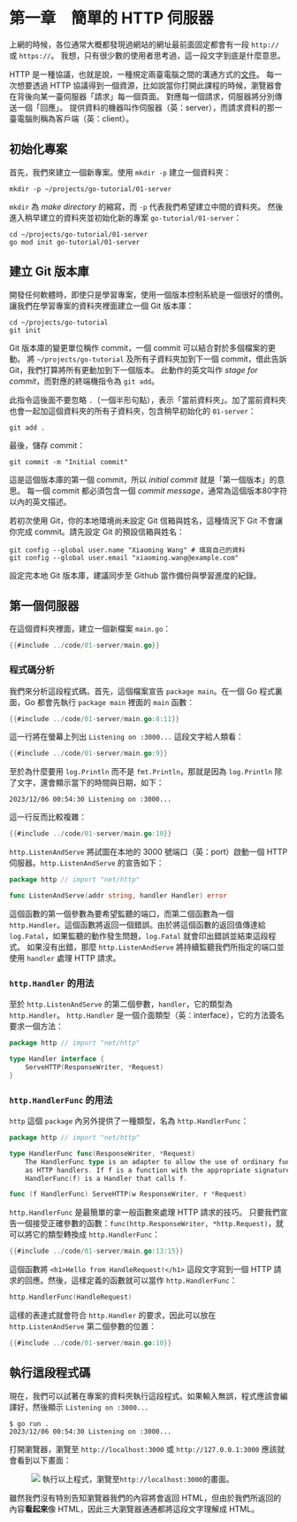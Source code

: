 # 第一章&#x3000;簡單的 HTTP 伺服器

上網的時候，各位通常大概都發現過網站的網址最前面固定都會有一段 `http://` 或 `https://`。
我想，只有很少數的使用者思考過，這一段文字到底是什麼意思。

HTTP 是一種協議，也就是說，一種規定兩臺電腦之間的溝通方式的<a href="https://www.rfc-editor.org/rfc/rfc9110.html" target="_blank" rel="noopener noreferrer">文件</a>。
每一次想要透過 HTTP 協議得到一個資源，比如說當你打開此課程的時候，瀏覽器會在背後向某一臺伺服器「請求」每一個頁面。
對應每一個請求，伺服器將分別傳送一個「回應」。
提供資料的機器叫作伺服器（英：server），而請求資料的那一臺電腦則稱為客戶端（英：client）。

## 初始化專案

首先，我們來建立一個新專案。使用 `mkdir -p` 建立一個資料夾：

```shell
mkdir -p ~/projects/go-tutorial/01-server
```

`mkdir` 為 _make directory_ 的縮寫，而 `-p` 代表我們希望建立中間的資料夾。
然後進入稍早建立的資料夾並初始化新的專案 `go-tutorial/01-server`：

```shell
cd ~/projects/go-tutorial/01-server
go mod init go-tutorial/01-server
```

## 建立 Git 版本庫

開發任何軟體時，即使只是學習專案，使用一個版本控制系統是一個很好的慣例。
讓我們在學習專案的資料夾裡面建立一個 Git 版本庫：

```shell
cd ~/projects/go-tutorial
git init
```

Git 版本庫的變更單位稱作 commit，一個 commit 可以結合對於多個檔案的更動。
將 `~/projects/go-tutorial` 及所有子資料夾加到下一個 commit，借此告訴 Git，我們打算將所有更動加到下一個版本。
此動作的英文叫作 _stage for commit_，而對應的終端機指令為 `git add`。

此指令這後面不要忽略 `.`（一個半形句點），表示「當前資料夾」。加了當前資料夾也會一起加這個資料夾的所有子資料夾，包含稍早初始化的 `01-server`：

```shell
git add .
```

最後，儲存 commit：

```shell
git commit -m "Initial commit"
```

這是這個版本庫的第一個 commit，所以 _initial commit_ 就是「第一個版本」的意思。
每一個 commit 都必須包含一個 _commit message_，通常為這個版本80字符以內的英文描述。

若初次使用 Git，你的本地環境尚未設定 Git 信箱與姓名，這種情況下 Git 不會讓你完成 commit。請先設定 Git 的預設信箱與姓名：

```shell
git config --global user.name "Xiaoming Wang" # 填寫自己的資料
git config --global user.email "xiaoming.wang@example.com"
```

<!-- TODO: Get an example of an error message in a fresh environment -->

設定完本地 Git 版本庫，建議同步至 Github 當作備份與學習進度的紀錄。

## 第一個伺服器

在這個資料夾裡面，建立一個新檔案 `main.go`：

```go
{{#include ../code/01-server/main.go}}
```

### 程式碼分析

我們來分析這段程式碼。首先，這個檔案宣告 `package main`。在一個 Go 程式裏面，Go 都會先執行 `package main` 裡面的 `main` 函數：

```go
{{#include ../code/01-server/main.go:8:11}}
```

這一行將在螢幕上列出 `Listening on :3000...` 這段文字給人類看：

```go
{{#include ../code/01-server/main.go:9}}
```

至於為什麼要用 `log.Println` 而不是 `fmt.Println`，那就是因為 `log.Println` 除了文字，還會顯示當下的時間與日期，如下：

```plain
2023/12/06 00:54:30 Listening on :3000...
```

這一行反而比較複雜：

```go
{{#include ../code/01-server/main.go:10}}
```

`http.ListenAndServe` 將試圖在本地的 3000 號端口（英：port）啟動一個 HTTP 伺服器。`http.ListenAndServe` 的宣告如下：

```go
package http // import "net/http"

func ListenAndServe(addr string, handler Handler) error
```

這個函數的第一個參數為要希望監聽的端口，而第二個函數為一個 `http.Handler`。這個函數將返回一個錯誤。由於將這個函數的返回值傳達給 `log.Fatal`，如果監聽的動作發生問題，`log.Fatal` 就會印出錯誤並結束這段程式。
如果沒有出錯，那麼 `http.ListenAndServe` 將持續監聽我們所指定的端口並使用 `handler` 處理 HTTP 請求。

### `http.Handler` 的用法

至於 `http.ListenAndServe` 的第二個參數，`handler`，它的類型為 `http.Handler`。
`http.Handler` 是一個介面類型（英：interface），它的方法簽名要求一個方法：

```go
package http // import "net/http"

type Handler interface {
    ServeHTTP(ResponseWriter, *Request)
}
```

### `http.HandlerFunc` 的用法

`http` 這個 `package` 內另外提供了一種類型，名為 `http.HandlerFunc`：

```go
package http // import "net/http"

type HandlerFunc func(ResponseWriter, *Request)
    The HandlerFunc type is an adapter to allow the use of ordinary functions
    as HTTP handlers. If f is a function with the appropriate signature,
    HandlerFunc(f) is a Handler that calls f.

func (f HandlerFunc) ServeHTTP(w ResponseWriter, r *Request)
```

`http.HandlerFunc` 是最簡單的拿一般函數來處理 HTTP 請求的技巧。
只要我們宣告一個接受正確參數的函數：`func(http.ResponseWriter, *http.Request)`，就可以將它的類型轉換成 `http.HandlerFunc`：

```go
{{#include ../code/01-server/main.go:13:15}}
```

這個函數將 `<h1>Hello from HandleRequest!</h1>` 這段文字寫到一個 HTTP 請求的回應。然後，這樣定義的函數就可以當作 `http.HandlerFunc`：

```go
http.HandlerFunc(HandleRequest)
```

這樣的表達式就會符合 `http.Handler` 的要求，因此可以放在 `http.ListenAndServe` 第二個參數的位置：

```go
{{#include ../code/01-server/main.go:10}}
```

## 執行這段程式碼

現在，我們可以試著在專案的資料夾執行這段程式。如果輸入無誤，程式應該會編譯好，然後顯示 `Listening on :3000...`

```shell
$ go run .
2023/12/06 00:54:30 Listening on :3000...
```

打開瀏覽器，瀏覽至 `http://localhost:3000` 或 `http://127.0.0.1:3000` 應該就會看到以下畫面：

<figure class="bordered-figure">
<img src="/images/01/01.png" />
<caption>執行以上程式，瀏覽至<code>http://localhost:3000</code>的畫面。</caption>
</figure>

雖然我們沒有特別告知瀏覽器我們的內容將會返回 HTML，但由於我們所返回的內容**看起來**像 HTML，因此三大瀏覽器通通都將這段文字理解成 HTML。
